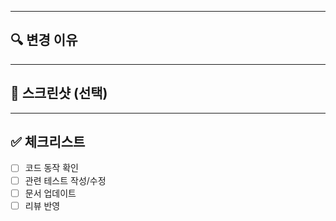 <!-- 
아래 중 하나의 타입을 선택해 제목 앞에 붙여주세요.
feat: 새로운 기능 추가
fix: 버그 수정
refactor: 코드 리팩토링
docs: 문서 추가 및 수정
style: 포맷팅, 세미콜론 등 비즈니스 로직 영향 없는 변경
test: 테스트 코드 관련 작업
chore: 빌드/패키지 매니저 설정 등 기타 변경


# 제목: 템플릿 생성 기능 추가

---

## ✅ PR 종류
- [ ] feat (새로운 기능 추가)
- [ ] fix (버그 수정)
- [ ] refactor (코드 리팩토링)
- [ ] docs (문서 추가 및 수정)
- [ ] style (비즈니스 로직 영향 없는 변경)
- [ ] test (테스트 코드 관련 작업)
- [ ] chore (빌드/설정 등 기타 변경)

---

## 📝 작업 내용
<!-- 이번 PR에서 작업한 내용을 간단히 정리 -->

---

## 🔍 변경 이유
<!-- 왜 이 작업을 했는지, 해결하려는 문제는 무엇인지 설명 -->

---

## 📸 스크린샷 (선택)
<!-- UI 변경 시 스크린샷 첨부 -->

---

## ✅ 체크리스트
- [ ] 코드 동작 확인
- [ ] 관련 테스트 작성/수정
- [ ] 문서 업데이트
- [ ] 리뷰 반영
